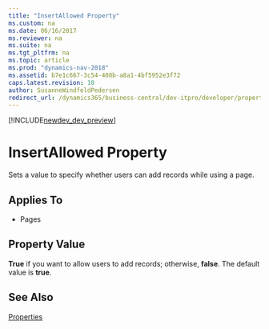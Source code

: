 ```yaml
---
title: "InsertAllowed Property"
ms.custom: na
ms.date: 06/16/2017
ms.reviewer: na
ms.suite: na
ms.tgt_pltfrm: na
ms.topic: article
ms.prod: "dynamics-nav-2018"
ms.assetid: b7e1c667-3c54-408b-a8a1-4bf5952e3f72
caps.latest.revision: 10
author: SusanneWindfeldPedersen
redirect_url: /dynamics365/business-central/dev-itpro/developer/properties/devenv-properties
---
```


[!INCLUDE[newdev_dev_preview](../includes/newdev_dev_preview.md)]

# InsertAllowed Property
Sets a value to specify whether users can add records while using a page.  
  
## Applies To  
  
-   Pages  
  
## Property Value  
 **True** if you want to allow users to add records; otherwise, **false**. The default value is **true**.  
  
## See Also  
 [Properties](devenv-properties.md)